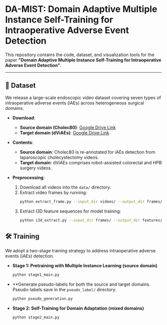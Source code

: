 # DA-MIST: Domain Adaptive Multiple Instance Self-Training for Intraoperative Adverse Event Detection

This repository contains the code, dataset, and visualization tools for the paper **"Domain Adaptive Multiple Instance Self-Training for Intraoperative Adverse Event Detection"**.

---

## 📂 Dataset

We release a large-scale endoscopic video dataset covering seven types of intraoperative adverse events (iAEs) across heterogeneous surgical domains.

- **Download**:
  - **Source domain (Cholec80)**: [Google Drive Link](https://drive.google.com/drive/folders/1uD6xBg4Iq8ypyDN8DbM1OgFVSX5QXGwL?usp=sharing)
  - **Target domain (dViAEs)**: [Google Drive Link](https://drive.google.com/drive/folders/10gkrhLgWkh5zdhjeVvc7rglEc6Aco2dl?usp=sharing)

- **Contents**:
  - **Source domain**: Cholec80 is re-annotated for iAEs detection from laparoscopic cholecystectomy videos.
  - **Target domain**: dViAEs comprises robot-assisted colorectal and HPB surgery videos.

- **Preprocessing**:
  1. Download all videos into the `data/` directory.
  2. Extract video frames by running:
     ```bash
     python extract_frame.py --input_dir videos/ --output_dir frames/
     ```
  3. Extract I3D feature sequences for model training:
     ```bash
     python i3d_extract.py --input_dir frames/ --output_dir features/
     ```
     
## 🛠️ Training

We adopt a two-stage training strategy to address intraoperative adverse events (iAEs) detection.

- **Stage 1: Pretraining with Multiple Instance Learning (source domain)**
  ```bash
  python stage1_main.py
  ```
- **Generate pseudo-labels for both the source and target domains. Pseudo-labels save in the `pseudo_label/` directory.
  ```bash
  python pseudo_generation.py
  ```
- **Stage 2: Self-Training for Domain Adaptation (mixed domains)**
  ```bash
  python stage2_main.py
  ```

